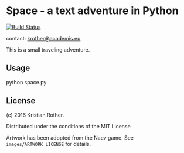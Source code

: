# Space - a text adventure in Python

[![Build Status](https://travis-ci.org/krother/space.svg?branch=master)](https://travis-ci.org/krother/space)

contact: krother@academis.eu

This is a small traveling adventure.

## Usage

python space.py

## License

(c) 2016 Kristian Rother.

Distributed under the conditions of the MIT License

Artwork has been adopted from the Naev game. See `images/ARTWORK_LICENSE` for details.
